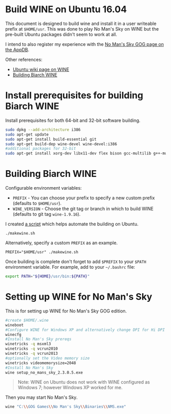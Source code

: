 # Build WINE on Ubuntu 16.04

This document is designed to build wine and install it in a user writeable
prefix at `$HOME/usr`.  This was done to play No Man's Sky on WINE but the
pre-built Ubuntu packages didn't seem to work at all.

I intend to also register my experience with the [No Man's Sky GOG page on the
AppDB][appdb_nms].

Other references:

* [Ubuntu wiki page on WINE][wine_ubuntu]
* [Building Biarch WINE][wine_biarch]

# Install prerequisites for building Biarch WINE

Install prerequisites for both 64-bit and 32-bit software building.

```bash
sudo dpkg --add-architecture i386
sudo apt-get update
sudo apt-get install build-essential git
sudo apt-get build-dep wine-devel wine-devel:i386
#additional packages for 32-bit
sudo apt-get install xorg-dev libx11-dev flex bison gcc-multilib g++-multilib nvidia-opencl-dev libx11-dev:i386 libfreetype6-dev libfreetype6-dev:i386
```

# Building Biarch WINE

Configurable environment variables:

* `PREFIX` - You can choose your prefix to specify a new custom prefix (defaults
  to `$HOME/usr`).
* `WINE_VERSION` - Choose the git tag or branch in which to build WINE (defaults
  to git tag `wine-1.9.16`).

I created [a script](makewine.sh) which helps automate the building on Ubuntu.

    ./makewine.sh

Alternatively, specify a custom `PREFIX` as an example.

    PREFIX="$HOME/usr" ./makewine.sh

Once building is complete don't forget to add `$PREFIX` to your `$PATH`
environment variable.  For example, add to your `~/.bashrc` file:

```bash
export PATH="${HOME}/usr/bin:${PATH}"
```

# Setting up WINE for No Man's Sky

This is for setting up WINE for No Man's Sky GOG edition.

```bash
#create $HOME/.wine
wineboot
#Configure WINE for Windows XP and alternatively change DPI for Hi DPI monitor
winecfg
#Install No Man's Sky prereqs
winetricks -q msxml3
winetricks -q vcrun2010
winetricks -q vcrun2013
#optionally set the Video memory size
winetricks videomemorysize=2048
#Install No Man's Sky
wine setup_no_mans_sky_2.3.0.5.exe
```

> Note: WINE on Ubuntu does not work with WINE configured as Windows 7; however
> Windows XP worked for me.

Then you may start No Man's Sky.

```bash
wine "C:\\GOG Games\\No Man's Sky\\Binaries\\NMS.exe"
```

[appdb_nms]: https://appdb.winehq.org/objectManager.php?sClass=version&iId=34056
[wine_biarch]: https://wiki.winehq.org/Building_Biarch_Wine_On_Ubuntu
[wine_ubuntu]: https://wiki.winehq.org/Ubuntu
